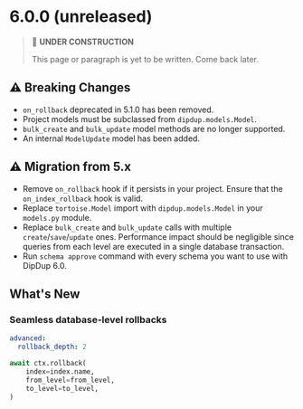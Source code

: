# 6.0.0 (unreleased)

> 🚧 **UNDER CONSTRUCTION**
>
> This page or paragraph is yet to be written. Come back later.

## ⚠ Breaking Changes

* `on_rollback` deprecated in 5.1.0 has been removed.
* Project models must be subclassed from `dipdup.models.Model`.
* `bulk_create` and `bulk_update` model methods are no longer supported.
* An internal `ModelUpdate` model has been added.

## ⚠ Migration from 5.x

* Remove `on_rollback` hook if it persists in your project. Ensure that the `on_index_rollback` hook is valid.
* Replace `tortoise.Model` import with `dipdup.models.Model` in your `models.py` module.
* Replace `bulk_create` and `bulk_update` calls with multiple `create`/`save`/`update` ones. Performance impact should be negligible since queries from each level are executed in a single database transaction.
* Run `schema approve` command with every schema you want to use with DipDup 6.0.  

## What's New

### Seamless database-level rollbacks

```yaml
advanced:
  rollback_depth: 2
```

```python
await ctx.rollback(
    index=index.name,
    from_level=from_level,
    to_level=to_level,
)
```
